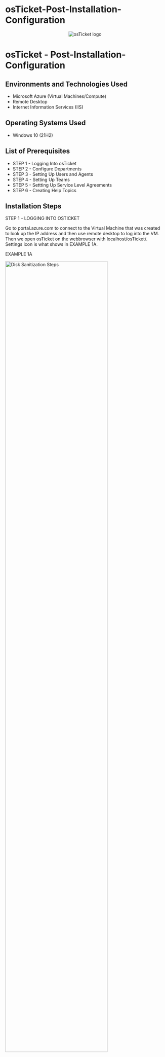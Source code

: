 # osTicket-Post-Installation-Configuration
<p align="center">
<img src="https://i.imgur.com/Clzj7Xs.png" alt="osTicket logo"/>
</p>

<h1>osTicket - Post-Installation-Configuration


<h2>Environments and Technologies Used</h2>

- Microsoft Azure (Virtual Machines/Compute)
- Remote Desktop
- Internet Information Services (IIS)

<h2>Operating Systems Used </h2>

- Windows 10</b> (21H2)

<h2>List of Prerequisites</h2>

- STEP 1 - Logging Into osTicket
- STEP 2 - Configure Departments
- STEP 3 - Setting Up Users and Agents
- STEP 4 - Setting Up Teams
- STEP 5 - Settting Up Service Level Agreements
- STEP 6 - Creating Help Topics

<h2>Installation Steps</h2>

STEP 1 – LOGGING INTO OSTICKET
<p>
Go to portal.azure.com to connect to the Virtual Machine that was created to look up the IP address and then use remote desktop to log into the VM. Then we open osTicket on the webbrowser with localhost/osTicket/. Settings icon is what shows in EXAMPLE 1A.
<p>
EXAMPLE 1A
<p>
<img src="https://i.imgur.com/sKTIgXc.png" height="80%" width="80%" alt="Disk Sanitization Steps"/>
</p>
<p>
Since we have admin login credentials we can create users. We can also log out of the admin account and log into the agent account to see what they view on their end. This project includes creating different user access and tickets assigned. This allows me and others to see status of the ticketing system.
</p>
EXAMPLE 1B
<p>
<img src="https://i.imgur.com/iHp42vC.png" height="80%" width="80%" alt="Disk Sanitization Steps"/>
</p>
STEP 2 – CONFIGURE DEPARTMENTS
<p>
<br />
We can configure departments by selecting the “Departments” button while still in the “Agents” tab. We can then “Add New Department”, see EXAMPLE 2A and EXAMPLE 2B.
</p>
<br />
EXAMPLE 2A
<p>
<img src="https://i.imgur.com/mgdybmP.png" height="80%" width="80%" alt="Disk Sanitization Steps"/>
</p>
<p>
EXAMPLE 2B
<p>
<img src="https://i.imgur.com/Qs47jVs.png" height="80%" width="80%" alt="Disk Sanitization Steps"/>
</p>
<p>
STEP 3 - SETTING UP USERS AND AGENTS
</p>
<br />
In the users tab a few agents have been created to populate this project. In EXAMPLE 3A John Doe has been created along with his employee information, access, permissions, and teams. 
</p>
<br />
EXAMPLE 3A
<p>
<img src="https://i.imgur.com/iGWlgTG.png" height="80%" width="80%" alt="Disk Sanitization Steps"/>
</p>
<p>
Additionally by going to Admin Panel>Settings>User Settings we can allow anyone to create tickets by having the item unchecked named “Require registration and login to create tickets”. 
To add users (non-IT employees) go to the “Agent Panel” by selecting the icon on the top right of the screen. Here we can enter employees into the system. 
</p>
<br />
EXAMPLE 3B
<p>
<img src="https://i.imgur.com/6GuiYLr.png" height="80%" width="80%" alt="Disk Sanitization Steps"/>
</p>
<p>
<br />
STEP 4 – SETTING UP TEAMS
</p>
<br />
We can set up team by continuing to be in the admin panel>Agents>Teams as seen in EXAMPLE 4A. We can select “Add New Team” button to add a new team. 
</p>
<br />
EXAMPLE 4A
<p>
<img src="https://i.imgur.com/ZodIGoN.png" height="80%" width="80%" alt="Disk Sanitization Steps"/>
</p>
<p>
STEP 5 – SETTING UP SLA
</p>
<br />
Go to the “Admin Panel” at the top right of the page then select the tab Manage>SLA.
EXAMPLE 5A

</p>
<br />
EXAMPLE 1D
<p>
<img src="https://i.imgur.com/jzxbosV.png" height="80%" width="80%" alt="Disk Sanitization Steps"/>
</p>
<p>
line
</p>
<br />
